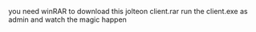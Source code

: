 you need winRAR to download this jolteon client.rar run the client.exe as admin and watch the magic happen
